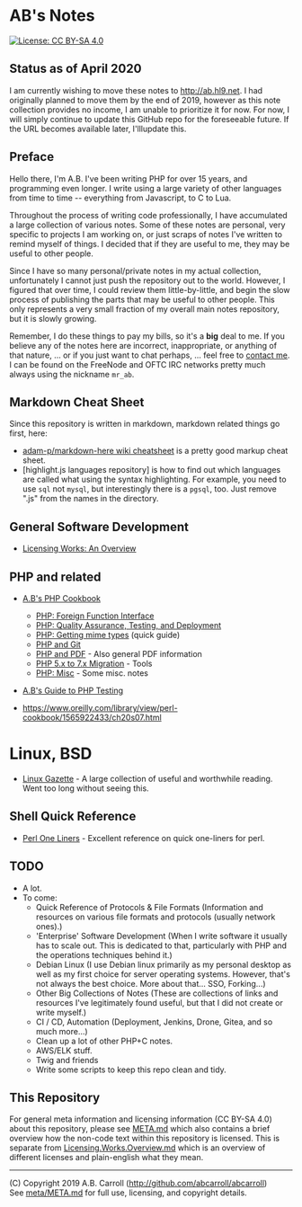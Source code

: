 # AB's Notes

[![License: CC BY-SA 4.0](https://img.shields.io/badge/License-CC%20BY--SA%204.0-lightgrey.svg)](https://creativecommons.org/licenses/by-sa/4.0/)

## Status as of April 2020

I am currently wishing to move these notes to <a href="https://ab.hl9.net">http://ab.hl9.net</a>.  I had originally planned to move them by the end of 2019, however as this note collection provides no income, I am unable to prioritize it for now.  For now, I will simply continue to update this GitHub repo for the foreseeable future.  If the URL becomes available later, I'lllupdate this.

## Preface

Hello there, I'm A.B.  I've been writing PHP for over 15 years, and programming even longer.  I write using a large variety 
of other languages from time to time -- everything from Javascript, to C to Lua.

Throughout the process of writing code professionally, I have accumulated a large collection of various notes.  Some of these notes are personal, very specific
to projects I am working on, or just scraps of notes I've written to remind myself of things.  I decided that if they are useful to me, they may be useful to 
other people.

Since I have so many personal/private notes in my actual collection, unfortunately I cannot just push the repository out to the world.  However, I figured that
over time, I could review them little-by-little, and begin the slow process of publishing the parts that may be useful to other people.  This only represents
a very small fraction of my overall main notes repository, but it is slowly growing.

Remember, I do these things to pay my bills, so it's a **big** deal to me.  If you believe any of the notes here are incorrect, inappropriate, or anything of that
nature, ... or if you just want to chat perhaps, ... feel free to [contact me](CONTACT.md).  I can be found on the FreeNode and OFTC IRC networks pretty much
always using the nickname `mr_ab`.

## Markdown Cheat Sheet

Since this repository is written in markdown, markdown related things go first, here:

 - [adam-p/markdown-here wiki cheatsheet] is a pretty good markup cheat sheet.
 - [highlight.js languages repository] is how to find out which languages are called what using the syntax highlighting.
 For example, you need to use `sql` not `mysql`, but interestingly there is a `pgsql`, too.  Just remove ".js" from the 
 names in the directory.

## General Software Development

 - [Licensing Works: An Overview](Licensing.Works.Overview.md)

## PHP and related

 - [A.B's PHP Cookbook](PHP.Cookbook.md)
   - [PHP: Foreign Function Interface](php/foreign-function-interface-ffi.md)
   - [PHP: Quality Assurance, Testing, and Deployment](php/quality-assurance-testing-deployment.md)
   - [PHP: Getting mime types](php/getting-mime-types-mime-magic.md) (quick guide)
   - [PHP and Git](php/git.md)
   - [PHP and PDF](php/pdf.md) - Also general PDF information
   - [PHP 5.x to 7.x Migration](php/php5-to-php7.md) - Tools
   - [PHP: Misc](php/php-misc.md) - Some misc. notes
   
 - [A.B's Guide to PHP Testing](PHP.Testing.md)

 - https://www.oreilly.com/library/view/perl-cookbook/1565922433/ch20s07.html

# Linux, BSD

 - [Linux Gazette](https://linuxgazette.net/lg_index.html) - A large collection of useful and worthwhile reading.  Went 
 too long without seeing this.


## Shell Quick Reference

 - [Perl One Liners](https://www.rexegg.com/regex-perl-one-liners.html) - Excellent reference on quick one-liners for perl.



## TODO

 - A lot.  
 - To come:
   - Quick Reference of Protocols & File Formats (Information and resources on various file formats and protocols (usually network ones).)
   - 'Enterprise' Software Development (When I write software it usually has to scale out.  This is dedicated to that, particularly with PHP and the operations techniques behind it.) 
   - Debian Linux (I use Debian linux primarily as my personal desktop as well as my first choice for server operating systems.  However, that's not always the best choice.  More about that... SSO, Forking...)
   - Other Big Collections of Notes (These are collections of links and resources I've legitimately found useful, but that I did not create or write myself.)
   - CI / CD, Automation (Deployment, Jenkins, Drone, Gitea, and so much more...)
   - Clean up a lot of other PHP+C notes.
   - AWS/ELK stuff.
   - Twig and friends
   - Write some scripts to keep this repo clean and tidy.
   

## This Repository

For general meta information and licensing information (CC BY-SA 4.0) about this repository, please see [META.md] which
also contains a brief overview how the non-code text within this repository is licensed.  This is separate from 
[Licensing.Works.Overview.md] which is an overview of different licenses and plain-english what they mean.

[Licensing.Works.Overview.md]: Licensing.Works.Overview.md

---
(C) Copyright 2019 A.B. Carroll (http://github.com/abcarroll/abcarroll)  \
See [meta/META.md](meta/META.md) for full use, licensing, and copyright details.

[adam-p/markdown-here wiki cheatsheet]: https://github.com/adam-p/markdown-here/wiki/Markdown-Cheatsheet

[META.md]: meta/META.md
